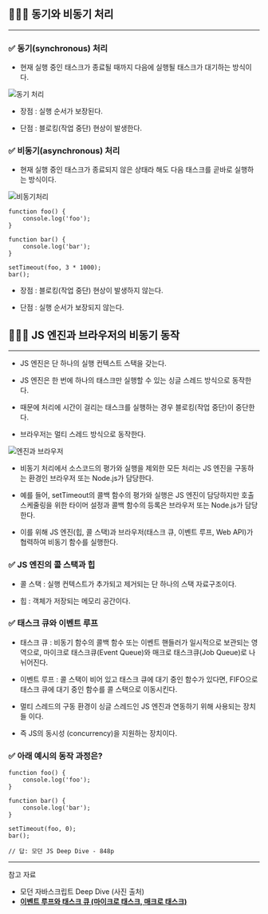 ## 🧑🏻‍💻 동기와 비동기 처리

---

### ✅ 동기(synchronous) 처리

- 현재 실행 중인 태스크가 종료될 때까지 다음에 실행될 태스크가 대기하는 방식이다.

![동기 처리](/img/Javascript/42-1.png)

- 장점 : 실행 순서가 보장된다.
    

- 단점 : 블로킹(작업 중단) 현상이 발생한다.
    

### ✅ 비동기(asynchronous) 처리

- 현재 실행 중인 태스크가 종료되지 않은 상태라 해도 다음 태스크를 곧바로 실행하는 방식이다.

![비동기처리](/img/Javascript/42-2.png)

```tsx
function foo() {
	console.log('foo');
}

function bar() {
	console.log('bar');
}

setTimeout(foo, 3 * 1000);
bar();
```

- 장점 : 블로킹(작업 중단) 현상이 발생하지 않는다.
    

- 단점 : 실행 순서가 보장되지 않는다.
    

## 🧑🏻‍💻 JS 엔진과 브라우저의 비동기 동작

---

- JS 엔진은 단 하나의 실행 컨텍스트 스택을 갖는다.

- JS 엔진은 한 번에 하나의 태스크만 실행할 수 있는 싱글 스레드 방식으로 동작한다.

- 때문에 처리에 시간이 걸리는 태스크를 실행하는 경우 블로킹(작업 중단)이 중단한다.

- 브라우저는 멀티 스레드 방식으로 동작한다.

![엔진과 브라우저](/img/Javascript/42-3.png)

- 비동기 처리에서 소스코드의 평가와 실행을 제외한 모든 처리는 JS 엔진을 구동하는 환경인 브라우저 또는 Node.js가 담당한다.

- 예를 들어, setTimeout의 콜백 함수의 평가와 실행은 JS 엔진이 담당하지만 호출 스케줄링을 위한 타이머 설정과 콜백 함수의 등록은 브라우저 또는 Node.js가 담당한다.

- 이를 위해 JS 엔진(힙, 콜 스택)과 브라우저(태스크 큐, 이벤트 루프, Web API)가 협력하여 비동기 함수를 실행한다.

### ✅ JS 엔진의 콜 스택과 힙

- 콜 스택 : 실행 컨텍스트가 추가되고 제거되는 단 하나의 스택 자료구조이다.

- 힙 : 객체가 저장되는 메모리 공간이다.
    

### ✅ 태스크 큐와 이벤트 루프

- 태스크 큐 : 비동기 함수의 콜백 함수 또는 이벤트 핸들러가 일시적으로 보관되는 영역으로, 마이크로 태스크큐(Event Queue)와 매크로 태스크큐(Job Queue)로 나뉘어진다.

- 이벤트 루프 : 콜 스택이 비어 있고 태스크 큐에 대기 중인 함수가 있다면, FIFO으로 태스크 큐에 대기 중인 함수를 콜 스택으로 이동시킨다.

- 멀티 스레드의 구동 환경이 싱글 스레드인 JS 엔진과 연동하기 위해 사용되는 장치들 이다.

- 즉 JS의 동시성 (concurrency)을 지원하는 장치이다.

### ✅ 아래 예시의 동작 과정은?

```tsx
function foo() {
	console.log('foo');
}

function bar() {
	console.log('bar');
}

setTimeout(foo, 0);
bar();

// 답: 모던 JS Deep Dive - 848p
```

---
참고 자료
- 모던 자바스크립트 Deep Dive (사진 출처)
- **[이벤트 루프와 태스크 큐 (마이크로 태스크, 매크로 태스크)](https://velog.io/@yejineee/%EC%9D%B4%EB%B2%A4%ED%8A%B8-%EB%A3%A8%ED%94%84%EC%99%80-%ED%83%9C%EC%8A%A4%ED%81%AC-%ED%81%90-%EB%A7%88%EC%9D%B4%ED%81%AC%EB%A1%9C-%ED%83%9C%EC%8A%A4%ED%81%AC-%EB%A7%A4%ED%81%AC%EB%A1%9C-%ED%83%9C%EC%8A%A4%ED%81%AC-g6f0joxx)**